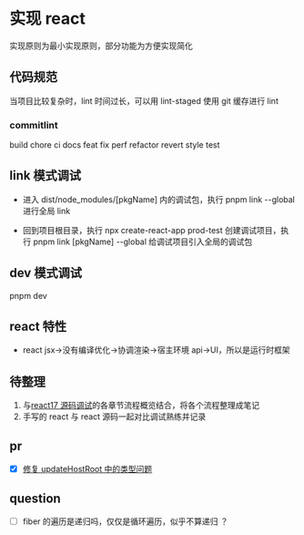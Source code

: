 # 实现 react

实现原则为最小实现原则，部分功能为方便实现简化

## 代码规范

当项目比较复杂时，lint 时间过长，可以用 lint-staged 使用 git 缓存进行 lint

### commitlint

build
chore
ci
docs
feat
fix
perf
refactor
revert
style
test

## link 模式调试

- 进入 dist/node_modules/[pkgName] 内的调试包，执行 pnpm link --global 进行全局 link

- 回到项目根目录，执行 npx create-react-app prod-test 创建调试项目，执行 pnpm link [pkgName] --global 给调试项目引入全局的调试包

## dev 模式调试

pnpm dev

## react 特性

- react jsx->没有编译优化->协调渲染->宿主环境 api->UI，所以是运行时框架

## 待整理

1. 与[react17 源码调试](https://react.iamkasong.com/)的各章节流程概览结合，将各个流程整理成笔记
2. 手写的 react 与 react 源码一起对比调试熟练并记录

## pr

- [x] [修复 updateHostRoot 中的类型问题](https://github.com/BetaSu/big-react/pull/37)

## question

- [ ] fiber 的遍历是递归吗，仅仅是循环遍历，似乎不算递归 ？
